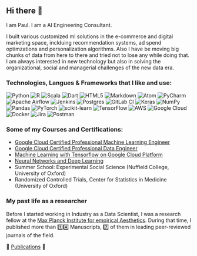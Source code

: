## Hi there 👋

I am Paul. I am a AI Engineering Consultant. 

I built various customized ml solutions in the e-commerce and digital marketing space, inclduing recommendation systems, ad spend optimzations and personalization algorithms. Also I have be moving big chunks of data from here to there and tried not to lose any while doing that. I am always interested in new technology but also in solving the organizational, social and managerial challenges of the new data era. 


### Technologies, Langues & Frameworks that I like and use:

![Python](https://img.shields.io/badge/python-3670A0?style=for-the-badge&logo=python&logoColor=ffdd54) 
![R](https://img.shields.io/badge/r-%23276DC3.svg?style=for-the-badge&logo=r&logoColor=white)
![Scala](https://img.shields.io/badge/scala-%23DC322F.svg?style=for-the-badge&logo=scala&logoColor=white)
![Dart](https://img.shields.io/badge/dart-%230175C2.svg?style=for-the-badge&logo=dart&logoColor=white)
![HTML5](https://img.shields.io/badge/html5-%23E34F26.svg?style=for-the-badge&logo=html5&logoColor=white)
![Markdown](https://img.shields.io/badge/markdown-%23000000.svg?style=for-the-badge&logo=markdown&logoColor=white)
![Atom](https://img.shields.io/badge/Atom-%2366595C.svg?style=for-the-badge&logo=atom&logoColor=white)
![PyCharm](https://img.shields.io/badge/pycharm-143?style=for-the-badge&logo=pycharm&logoColor=black&color=black&labelColor=green)
![Apache Airflow](https://img.shields.io/badge/Apache%20Airflow-017CEE?style=for-the-badge&logo=Apache%20Airflow&logoColor=white)
![Jenkins](https://img.shields.io/badge/jenkins-%232C5263.svg?style=for-the-badge&logo=jenkins&logoColor=white)
![Postgres](https://img.shields.io/badge/postgres-%23316192.svg?style=for-the-badge&logo=postgresql&logoColor=white)
![GitLab CI](https://img.shields.io/badge/GitLabCI-%23181717.svg?style=for-the-badge&logo=gitlab&logoColor=white)
![Keras](https://img.shields.io/badge/Keras-%23D00000.svg?style=for-the-badge&logo=Keras&logoColor=white)
![NumPy](https://img.shields.io/badge/numpy-%23013243.svg?style=for-the-badge&logo=numpy&logoColor=white)
![Pandas](https://img.shields.io/badge/pandas-%23150458.svg?style=for-the-badge&logo=pandas&logoColor=white)
![PyTorch](https://img.shields.io/badge/PyTorch-%23EE4C2C.svg?style=for-the-badge&logo=PyTorch&logoColor=white)
![scikit-learn](https://img.shields.io/badge/scikit--learn-%23F7931E.svg?style=for-the-badge&logo=scikit-learn&logoColor=white)
![TensorFlow](https://img.shields.io/badge/TensorFlow-%23FF6F00.svg?style=for-the-badge&logo=TensorFlow&logoColor=white)
![AWS](https://img.shields.io/badge/AWS-%23FF9900.svg?style=for-the-badge&logo=amazon-aws&logoColor=white)
![Google Cloud](https://img.shields.io/badge/GoogleCloud-%234285F4.svg?style=for-the-badge&logo=google-cloud&logoColor=white)
![Docker](https://img.shields.io/badge/docker-%230db7ed.svg?style=for-the-badge&logo=docker&logoColor=white)
![Jira](https://img.shields.io/badge/jira-%230A0FFF.svg?style=for-the-badge&logo=jira&logoColor=white)
![Postman](https://img.shields.io/badge/Postman-FF6C37?style=for-the-badge&logo=postman&logoColor=white)


### Some of my Courses and Certifications: 

- [Google Cloud Certified Professional Machine Learning Engineer](https://www.credential.net/d17c0b3e-92af-4120-bbf2-96906a5d0b24)
- [Google Cloud Certified Professional Data Engineer](https://www.credential.net/54b9aead-f141-4806-8595-1616a4c05afa?key=5e7bccbedfca60773e27f7c1e2ec3750d570d61488a97122b17a7863f0133a48)
- [Machine Learning with Tensorflow on Google Cloud Platform](https://www.coursera.org/account/accomplishments/specialization/2MHPTZQRMRPV?utm_source=link&utm_medium=certificate&utm_content=cert_image&utm_campaign=pdf_header_button&utm_product=s12n)
- [Neural Networks and Deep Learning](https://www.coursera.org/account/accomplishments/verify/YR54TY2E582U)
- Summer School: Experimental Social Science (Nuffield College, University of Oxford)
- Randomized Controlled Trials, Center for Statistics in Medicine (University of Oxford)


### My past life as a researcher 

Before I started working in Industry as a Data Scientist, I was a research fellow at the [Max Planck Institute for empirical Aesthetics](https://www.aesthetics.mpg.de/en.html). During that time, I published more than :one::four: Manuscripts, :seven: of them in leading peer-reviewed journals of the field.

:book: 
[Publications](https://scholar.google.com/citations?user=TJxthbYAAAAJ&hl=en) 
:book:
